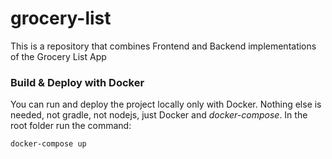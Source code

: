 # grocery-list

This is a repository that combines Frontend and Backend implementations of the Grocery List App

### Build & Deploy with Docker

You can run and deploy the project locally only with Docker. Nothing else is needed, not gradle, not nodejs, just Docker and _docker-compose_.
In the root folder run the command:

```shell script
docker-compose up
```

